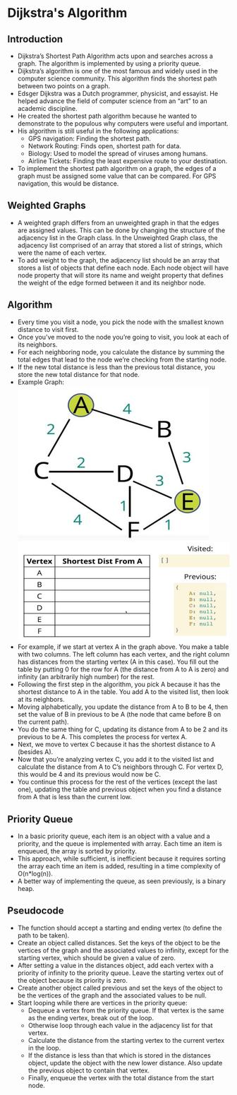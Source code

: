 # Dijkstra's Algorithm

## Introduction
- Dijkstra’s Shortest Path Algorithm acts upon and searches across a graph. The algorithm is implemented by using a priority queue.
- Dijkstra’s algorithm is one of the most famous and widely used in the computer science community. This algorithm finds the shortest path between two points on a graph.
- Edsger Dijkstra was a Dutch programmer, physicist, and essayist. He helped advance the field of computer science from an “art” to an academic discipline.
- He created the shortest path algorithm because he wanted to demonstrate to the populous why computers were useful and important.
- His algorithm is still useful in the following applications:
    - GPS navigation: Finding the shortest path.
    - Network Routing: Finds open, shortest path for data.
    - Biology: Used to model the spread of viruses among humans.
    - Airline Tickets: Finding the least expensive route to your destination.
- To implement the shortest path algorithm on a graph, the edges of a graph must be assigned some value that can be compared. For GPS navigation, this would be distance.
## Weighted Graphs
- A weighted graph differs from an unweighted graph in that the edges are assigned values. This can be done by changing the structure of the adjacency list in the Graph class. In the Unweighted Graph class, the adjacency list comprised of an array that stored a list of strings, which were the name of each vertex.
- To add weight to the graph, the adjacency list should be an array that stores a list of objects that define each node. Each node object will have node property that will store its name and weight property that defines the weight of the edge formed between it and its neighbor node.
## Algorithm
- Every time you visit a node, you pick the node with the smallest known distance to visit first.
- Once you’ve moved to the node you’re going to visit, you look at each of its neighbors.
- For each neighboring node, you calculate the distance by summing the total edges that lead to the node we’re checking from the starting node.
- If the new total distance is less than the previous total distance, you store the new total distance for that node.
- Example Graph:
    <img src="Weighted_Graph.JPG" />
    <img src="Dijkstras_Algoirthm.JPG" />
- For example, if we start at vertex A in the graph above. You make a table with two columns. The left column has each vertex, and the right column has distances from the starting vertex (A in this case). You fill out the table by putting 0 for the row for A (the distance from A to A is zero) and infinity (an arbitrarily high number) for the rest.
- Following the first step in the algorithm, you pick A because it has the shortest distance to A in the table. You add A to the visited list, then look at its neighbors.
- Moving alphabetically, you update the distance from A to B to be 4, then set the value of B in previous to be A (the node that came before B on the current path).
- You do the same thing for C, updating its distance from A to be 2 and its previous to be A. This completes the process for vertex A.
- Next, we move to vertex C because it has the shortest distance to A (besides A).
- Now that you’re analyzing vertex C, you add it to the visited list and calculate the distance from A to C’s neighbors through C. For vertex D, this would be 4 and its previous would now be C.
- You continue this process for the rest of the vertices (except the last one), updating the table and previous object when you find a distance from A that is less than the current low.
## Priority Queue
- In a basic priority queue, each item is an object with a value and a priority, and the queue is implemented with array. Each time an item is enqueued, the array is sorted by priority.
- This approach, while sufficient, is inefficient because it requires sorting the array each time an item is added, resulting in a time complexity of O(n*log(n)).
- A better way of implementing the queue, as seen previously, is a binary heap.
## Pseudocode
- The function should accept a starting and ending vertex (to define the path to be taken).
- Create an object called distances. Set the keys of the object to be the vertices of the graph and the associated values to infinity, except for the starting vertex, which should be given a value of zero.
- After setting a value in the distances object, add each vertex with a priority of infinity to the priority queue. Leave the starting vertex out of the object because its priority is zero.
- Create another object called previous and set the keys of the object to be the vertices of the graph and the associated values to be null.
- Start looping while there are vertices in the priority queue:
    - Dequeue a vertex from the priority queue. If that vertex is the same as the ending vertex, break out of the loop.
    - Otherwise loop through each value in the adjacency list for that vertex.
    - Calculate the distance from the starting vertex to the current vertex in the loop.
    - If the distance is less than that which is stored in the distances object, update the object with the new lower distance. Also update the previous object to contain that vertex.
    - Finally, enqueue the vertex with the total distance from the start node.